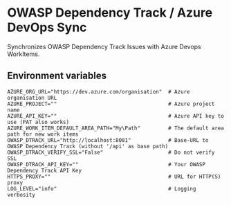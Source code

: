 # OWASP Dependency Track / Azure DevOps Sync

Synchronizes OWASP Dependency Track Issues with Azure Devops WorkItems.

## Environment variables

```shell
AZURE_ORG_URL="https://dev.azure.com/organisation"  # Azure organisation URL
AZURE_PROJECT=""                                    # Azure project name
AZURE_API_KEY=""                                    # Azure API key to use (PAT also works)
AZURE_WORK_ITEM_DEFAULT_AREA_PATH="My\Path"         # The default area path for new work items
OWASP_DTRACK_URL="http://localhost:8081"            # Base-URL to OWASP Dependency Track (without '/api' as base path)
OWASP_DTRACK_VERIFY_SSL="False"                     # Do not verify SSL
OWASP_DTRACK_API_KEY=""                             # Your OWASP Dependency Track API Key
HTTPS_PROXY=""                                      # URL for HTTP(S) proxy
LOG_LEVEL="info"                                    # Logging verbosity
```
